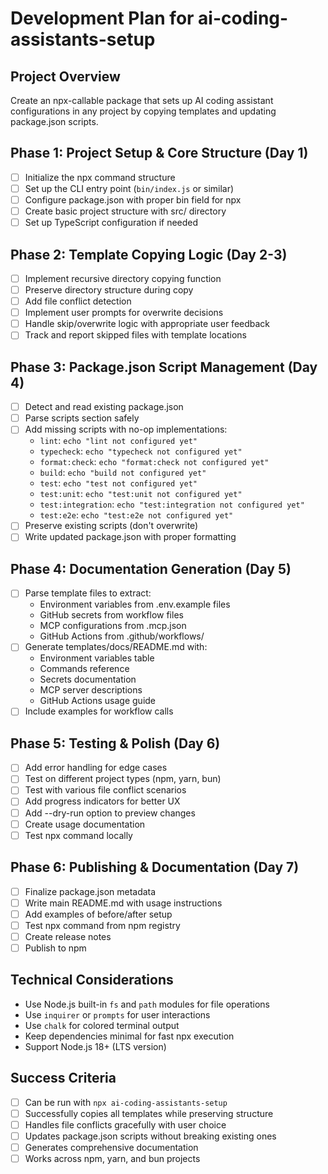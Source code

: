 # Development Plan for ai-coding-assistants-setup

## Project Overview
Create an npx-callable package that sets up AI coding assistant configurations in any project by copying templates and updating package.json scripts.

## Phase 1: Project Setup & Core Structure (Day 1)
- [ ] Initialize the npx command structure
- [ ] Set up the CLI entry point (`bin/index.js` or similar)
- [ ] Configure package.json with proper bin field for npx
- [ ] Create basic project structure with src/ directory
- [ ] Set up TypeScript configuration if needed

## Phase 2: Template Copying Logic (Day 2-3)
- [ ] Implement recursive directory copying function
- [ ] Preserve directory structure during copy
- [ ] Add file conflict detection
- [ ] Implement user prompts for overwrite decisions
- [ ] Handle skip/overwrite logic with appropriate user feedback
- [ ] Track and report skipped files with template locations

## Phase 3: Package.json Script Management (Day 4)
- [ ] Detect and read existing package.json
- [ ] Parse scripts section safely
- [ ] Add missing scripts with no-op implementations:
  - `lint`: `echo "lint not configured yet"`
  - `typecheck`: `echo "typecheck not configured yet"`
  - `format:check`: `echo "format:check not configured yet"`
  - `build`: `echo "build not configured yet"`
  - `test`: `echo "test not configured yet"`
  - `test:unit`: `echo "test:unit not configured yet"`
  - `test:integration`: `echo "test:integration not configured yet"`
  - `test:e2e`: `echo "test:e2e not configured yet"`
- [ ] Preserve existing scripts (don't overwrite)
- [ ] Write updated package.json with proper formatting

## Phase 4: Documentation Generation (Day 5)
- [ ] Parse template files to extract:
  - Environment variables from .env.example files
  - GitHub secrets from workflow files
  - MCP configurations from .mcp.json
  - GitHub Actions from .github/workflows/
- [ ] Generate templates/docs/README.md with:
  - Environment variables table
  - Commands reference
  - Secrets documentation
  - MCP server descriptions
  - GitHub Actions usage guide
- [ ] Include examples for workflow calls

## Phase 5: Testing & Polish (Day 6)
- [ ] Add error handling for edge cases
- [ ] Test on different project types (npm, yarn, bun)
- [ ] Test with various file conflict scenarios
- [ ] Add progress indicators for better UX
- [ ] Add --dry-run option to preview changes
- [ ] Create usage documentation
- [ ] Test npx command locally

## Phase 6: Publishing & Documentation (Day 7)
- [ ] Finalize package.json metadata
- [ ] Write main README.md with usage instructions
- [ ] Add examples of before/after setup
- [ ] Test npx command from npm registry
- [ ] Create release notes
- [ ] Publish to npm

## Technical Considerations
- Use Node.js built-in `fs` and `path` modules for file operations
- Use `inquirer` or `prompts` for user interactions
- Use `chalk` for colored terminal output
- Keep dependencies minimal for fast npx execution
- Support Node.js 18+ (LTS version)

## Success Criteria
- [ ] Can be run with `npx ai-coding-assistants-setup`
- [ ] Successfully copies all templates while preserving structure
- [ ] Handles file conflicts gracefully with user choice
- [ ] Updates package.json scripts without breaking existing ones
- [ ] Generates comprehensive documentation
- [ ] Works across npm, yarn, and bun projects